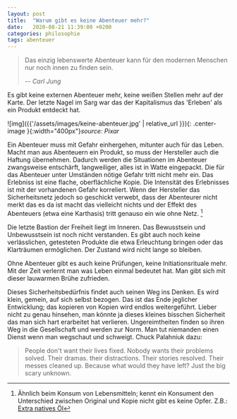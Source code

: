 ```yaml
---
layout: post
title:  "Warum gibt es keine Abenteuer mehr?"
date:   2020-08-21 11:39:00 +0200
categories: philosophie
tags: abenteuer
---
```


> Das einzig lebenswerte Abenteuer kann für den modernen Menschen nur noch innen zu finden sein.
>
> -- <cite>Carl Jung</cite>

Es gibt keine externen Abenteuer mehr, keine weißen Stellen mehr auf der Karte. Der letzte Nagel im Sarg war das der Kapitalismus das 'Erleben' als ein Produkt entdeckt hat. 

![img]({{'/assets/images/keine-abenteuer.jpg' | relative_url }}){: .center-image }{:width="400px"}*source: Pixar*

Ein Abenteuer muss mit Gefahr einhergehen, mitunter auch für das Leben. Macht man aus Abenteuern ein Produkt, so muss der Hersteller auch die Haftung übernehmen. Dadurch werden die Situationen im Abenteuer zwangsweise entschärft, langweiliger, alles ist in Watte eingepackt. Die für das Abenteuer unter Umständen  nötige Gefahr tritt nicht mehr ein. Das Erlebniss ist eine flache, oberflächliche Kopie. Die Intensität des Erlebnisses ist mit der vorhandenen Gefahr korreliert. Wenn der Hersteller das Sicherheitsnetz jedoch so geschickt verwebt, dass der Abenteurer nicht merkt das es da ist macht das vielleicht nichts und der Effekt des Abenteuers (etwa eine Karthasis) tritt genauso ein wie ohne Netz. [^1]

[^1]: Ähnlich beim Konsum von Lebensmitteln; kennt ein Konsument den Unterschied zwischen Original und Kopie nicht gibt es keine Opfer. Z.B.: [Extra natives Öl](https://www.faz.net/aktuell/wirtschaft/wirtschaftspolitik/gepanschtes-olivenoel-ist-die-regel-14111245.html "Extra natives Öl ")

Die letzte Bastion der Freiheit liegt im Inneren. Das Bewusstsein und Unbewusstsein ist noch nicht verstanden. Es gibt auch noch keine verlässlichen, getesteten Produkte die etwa Erleuchtung bringen oder das Klarträumen ermöglichen. Der Zustand wird nicht lange so bleiben. 

Ohne Abenteuer gibt es auch keine Prüfungen, keine Initiationsrituale mehr. Mit der Zeit verlernt man was Leben einmal bedeutet hat. Man gibt sich mit dieser lauwarmen Brühe zufrieden. 

Dieses Sicherheitsbedürfnis findet auch seinen Weg ins Denken. Es wird klein, gemein, auf sich selbst bezogen. Das ist das Ende jeglicher Entwicklung; das kopieren von Kopien wird endlos weitergeführt. Lieber nicht zu genau hinsehen, man könnte ja dieses kleines bisschen Sicherheit das man sich hart erarbeitet hat verlieren. Ungereimtheiten finden so ihren Weg in die Gesellschaft und werden zur Norm. Man tut niemanden einen Dienst wenn man wegschaut und schweigt. Chuck Palahniuk dazu:
>People don't want their lives fixed. Nobody wants their problems solved. Their dramas. their distractions. Their stories resolved. Their messes cleaned up. Because what would they have left? Just the big scary unknown.
